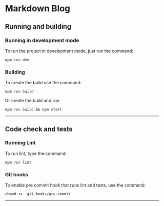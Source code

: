# Markdown Blog

## Running and building

### Running in development mode

To run the project in development mode, just run the command:

`npm run dev`

### Building

To create the build use the command:

`npm run build`

Or create the build and run:

`npm run build && npm start`

---
## Code check and tests

### Running Lint

To run lint, type the command:

`npm run lint`

### Git hooks

To enable pre commit hook that runs lint and tests, use the command:

`chmod +x .git-hooks/pre-commit`

---